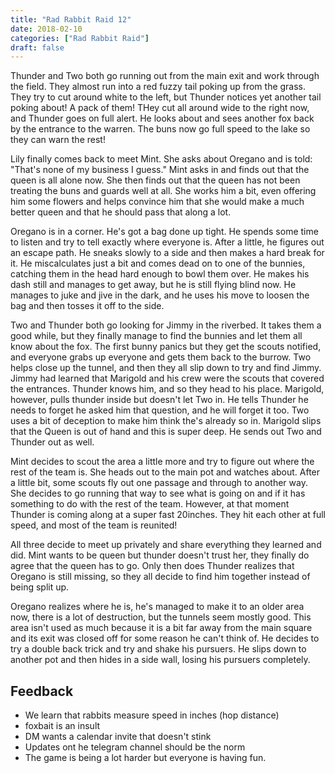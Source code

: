 ```yaml
---
title: "Rad Rabbit Raid 12"
date: 2018-02-10
categories: ["Rad Rabbit Raid"]
draft: false
---
```


Thunder and Two both go running out from the main exit and work through the field. They almost run into a red fuzzy tail poking up from the grass. They try to cut around white to the left, but Thunder notices yet another tail poking about! A pack of them! THey cut all around wide to the right now, and Thunder goes on full alert. He looks about and sees another fox back by the entrance to the warren. The buns now go full speed to the lake so they can warn the rest!

Lily finally comes back to meet Mint. She asks about Oregano and is told: "That's none of my business I guess." Mint asks in and finds out that the queen is all alone now. She then finds out that the queen has not been treating the buns and guards well at all. She works him a bit, even offering him some flowers and helps convince him that she would make a much better queen and that he should pass that along a lot.

Oregano is in a corner. He's got a bag done up tight. He spends some time to listen and try to tell exactly where everyone is. After a little, he figures out an escape path. He sneaks slowly to a side and then makes a hard break for it. He miscalculates just a bit and comes dead on to one of the bunnies, catching them in the head hard enough to bowl them over. He makes his dash still and manages to get away, but he is still flying blind now. He manages to juke and jive in the dark, and he uses his move to loosen the bag and then tosses it off to the side.

Two and Thunder both go looking for Jimmy in the riverbed. It takes them a good while, but they finally manage to find the bunnies and let them all know about the fox. The first bunny panics but they get the scouts notified, and everyone grabs up everyone and gets them back to the burrow. Two helps close up the tunnel, and then they all slip down to try and find Jimmy. Jimmy had learned that Marigold and his crew were the scouts that covered the entrances. Thunder knows him, and so they head to his place. Marigold, however, pulls thunder inside but doesn't let Two in. He tells Thunder he needs to forget he asked him that question, and he will forget it too. Two uses a bit of deception to make him think the's already so in. Marigold slips that the Queen is out of hand and this is super deep. He sends out Two and Thunder out as well.

Mint decides to scout the area a little more and try to figure out where the rest of the team is. She heads out to the main pot and watches about. After a little bit, some scouts fly out one passage and through to another way. She decides to go running that way to see what is going on and if it has something to do with the rest of the team. However, at that moment Thunder is coming along at a super fast 20inches. They hit each other at full speed, and most of the team is reunited!

All three decide to meet up privately and share everything they learned and did. Mint wants to be queen but thunder doesn't trust her, they finally do agree that the queen has to go. Only then does Thunder realizes that Oregano is still missing, so they all decide to find him together instead of being split up.

Oregano realizes where he is, he's managed to make it to an older area now, there is a lot of destruction, but the tunnels seem mostly good. This area isn't used as much because it is a bit far away from the main square and its exit was closed off for some reason he can't think of. He decides to try a double back trick and try and shake his pursuers. He slips down to another pot and then hides in a side wall, losing his pursuers completely.

## Feedback

* We learn that rabbits measure speed in inches (hop distance)
* foxbait is an insult
* DM wants a calendar invite that doesn't stink
* Updates ont he telegram channel should be the norm
* The game is being a lot harder but everyone is having fun.
